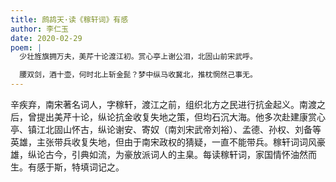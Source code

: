 ```yaml
---
title: 鹧鸪天·读《稼轩词》有感
author: 李仁玉
date: 2020-02-29
poem: |
  少壮旌旗拥万夫，美芹十论渡江初。赏心亭上谢公泪，北固山前宋武呼。

  腰双剑，酒十壶，何时北上斩金髭？梦中纵马收冀北，推枕惘然己事无。
---
```


辛疾弃，南宋著名词人，字稼轩，渡江之前，组织北方之民进行抗金起义。南渡之后，曾提出美芹十论，纵论抗金收复失地之策，但均石沉大海。他多次赴建康赏心亭、镇江北固山怀古，纵论谢安、寄奴（南刘宋武帝刘裕）、孟德、孙权、刘备等英雄，主张带兵收复失地，但由于南宋政权的猜疑，一直不能带兵。稼轩词词风豪雄，纵论古今，引典如流，为豪放派词人的主臬。每读稼轩词，家国情怀油然而生。有感于斯，特填词记之。
